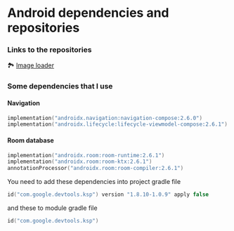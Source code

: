 # Android dependencies and repositories

### Links to the repositories
🏞️ [Image loader](https://coil-kt.github.io/coil/compose/)


### Some dependencies that I use
#### Navigation
``` kotlin
implementation("androidx.navigation:navigation-compose:2.6.0")
implementation("androidx.lifecycle:lifecycle-viewmodel-compose:2.6.1")
```
#### Room database
``` kotlin
implementation("androidx.room:room-runtime:2.6.1")
implementation("androidx.room:room-ktx:2.6.1")
annotationProcessor("androidx.room:room-compiler:2.6.1")
```
You need to add these dependencies into project gradle file
``` kotlin
id("com.google.devtools.ksp") version "1.8.10-1.0.9" apply false
```
and these to module gradle file
``` kotlin
id("com.google.devtools.ksp")
```
